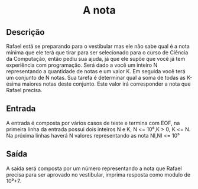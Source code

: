 <h1 align="center">A nota</h1>

## Descrição

Rafael está se preparando para o vestibular mas ele não sabe qual é a nota mínima que ele terá que tirar para ser selecionado para o curso de Ciência da Computação, então pediu sua ajuda, já que ele supõe que você já tem experiência com programação. Será dado a você um inteiro N representando a quantidade de notas e um valor K. Em seguida você terá um conjunto de N notas. Sua tarefa é determinar qual a soma de todas as K-ésima maiores notas deste conjunto. Este valor irá corresponder a nota que Rafael precisa. 

## Entrada

A entrada é composta por vários casos de teste e termina com EOF, na primeira linha da entrada possui dois inteiros N e K, N <= 10⁶,K > 0, K <= N. Na próxima linhas haverá N valores representando as nota NI,NI <= 10⁵

## Saída

A saída será composta por um número representando a nota que Rafael precisa para ser aprovado no vestibular, imprima resposta como modulo de 10⁹+7.
